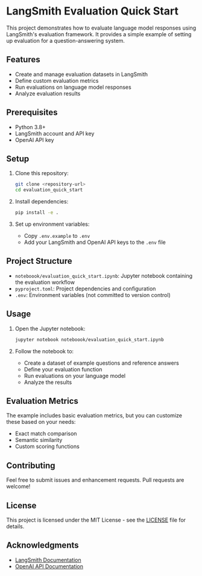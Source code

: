 # LangSmith Evaluation Quick Start

This project demonstrates how to evaluate language model responses using LangSmith's evaluation framework. It provides a simple example of setting up evaluation for a question-answering system.

## Features

- Create and manage evaluation datasets in LangSmith
- Define custom evaluation metrics
- Run evaluations on language model responses
- Analyze evaluation results

## Prerequisites

- Python 3.8+
- LangSmith account and API key
- OpenAI API key

## Setup

1. Clone this repository:
   ```bash
   git clone <repository-url>
   cd evaluation_quick_start
   ```

2. Install dependencies:
   ```bash
   pip install -e .
   ```

3. Set up environment variables:
   - Copy `.env.example` to `.env`
   - Add your LangSmith and OpenAI API keys to the `.env` file

## Project Structure

- `noteboook/evaluation_quick_start.ipynb`: Jupyter notebook containing the evaluation workflow
- `pyproject.toml`: Project dependencies and configuration
- `.env`: Environment variables (not committed to version control)

## Usage

1. Open the Jupyter notebook:
   ```bash
   jupyter notebook noteboook/evaluation_quick_start.ipynb
   ```

2. Follow the notebook to:
   - Create a dataset of example questions and reference answers
   - Define your evaluation function
   - Run evaluations on your language model
   - Analyze the results

## Evaluation Metrics

The example includes basic evaluation metrics, but you can customize these based on your needs:

- Exact match comparison
- Semantic similarity
- Custom scoring functions

## Contributing

Feel free to submit issues and enhancement requests. Pull requests are welcome!

## License

This project is licensed under the MIT License - see the [LICENSE](LICENSE) file for details.

## Acknowledgments

- [LangSmith Documentation](https://docs.smith.langchain.com/)
- [OpenAI API Documentation](https://platform.openai.com/docs/api-reference)
